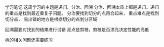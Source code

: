 学习笔记
这周学习的主题是递归、分治、回溯
分治、回溯本质上都是递归。递归的重点是找到最近重复子问题。
分治要找到切分的点再合起来，
重点难点是找到切分点，
易出错的地方是根据切分的点划分区域

回溯需要对找到的结果进行试错
亮点是剪枝，剪枝是否漂亮决定性能的高低

树的相关问题还需要练习
